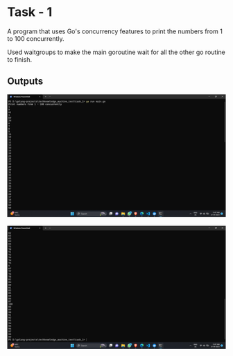 # Task - 1
A program that uses Go's concurrency features to print the numbers from 1 to 100 concurrently.

Used waitgroups to make the main goroutine wait for all the other go routine to finish.

## Outputs
![1](outputs/1.png)<br><br>
![2](outputs/2.png)